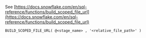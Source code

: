 See [https://docs.snowflake.com/en/sql-reference/functions/build_scoped_file_url](https://docs.snowflake.com/en/sql-reference/functions/build_scoped_file_url)
```
BUILD_SCOPED_FILE_URL( @<stage_name> , '<relative_file_path>' )
```

